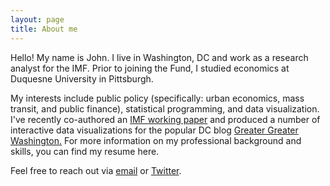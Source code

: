 ```yaml
---
layout: page
title: About me
---
```


Hello! My name is John. I live in Washington, DC and work as a research analyst for the IMF. Prior to joining the Fund, I studied economics at Duquesne University in Pittsburgh.

My interests include public policy (specifically: urban economics, mass transit, and public finance), statistical programming, and data visualization. I've recently co-authored an [IMF working paper](https://www.imf.org/external/pubs/ft/wp/2015/wp15225.pdf) and produced a number of interactive data visualizations for the popular DC blog [Greater Greater Washington.](http://greatergreaterwashington.org/jricco/) For more information on my professional background and skills, you can find my resume here. 

Feel free to reach out via [email](mailto:johnricco226@gmail.com) or [Twitter](https://twitter.com/riccoja).